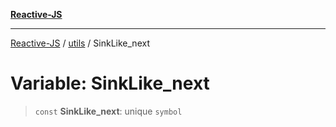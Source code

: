 [**Reactive-JS**](../../README.md)

***

[Reactive-JS](../../README.md) / [utils](../README.md) / SinkLike\_next

# Variable: SinkLike\_next

> `const` **SinkLike\_next**: unique `symbol`
